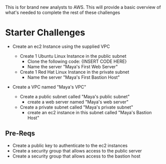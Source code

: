 This is for brand new analysts to AWS. This will provide a basic overview of what's needed to complete the rest of these challenges

# Starter Challenges

- Create an ec2 Instance using the supplied VPC 
    - Create 1 Ubuntu Linux Instance in the public subnet
        - Clone the following code: {INSERT CODE HERE} 
        - Name the server "Maya's First Web Server"
    - Create 1 Red Hat Linux Instance in the private subnet
        - Name the server "Maya's First Bastion Host"

- Create a VPC named "Maya's VPC"
    - Create a public subnet called "Maya's public subnet" 
        - create a web server named "Maya's web server" 
    - Create a private subnet called  "Maya's private subnet" 
        - create an ec2 instance in this subnet called "Maya's Bastion Host" 


## Pre-Reqs
- Create a public key to authenticate to the ec2 instances
- Create a security group that allows access to the public server
- Create a security group that allows access to the bastion host
